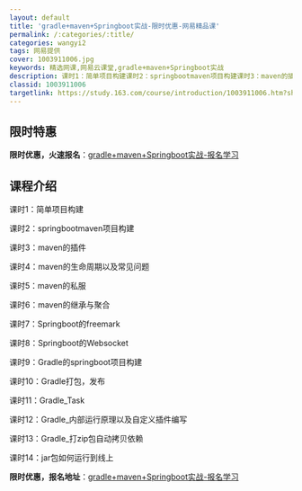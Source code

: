 ```yaml
---
layout: default
title: 'gradle+maven+Springboot实战-限时优惠-网易精品课'
permalink: /:categories/:title/
categories: wangyi2
tags: 网易提供
cover: 1003911006.jpg
keywords: 精选网课,网易云课堂,gradle+maven+Springboot实战
description: 课时1：简单项目构建课时2：springbootmaven项目构建课时3：maven的插件课时4：maven的生命周期以
classid: 1003911006
targetlink: https://study.163.com/course/introduction/1003911006.htm?share=1&shareId=1025206652&utm_campaign=share&utm_medium=iphoneShare&utm_source=&utm_u=1025206652
---
```


## 限时特惠

**限时优惠，火速报名**：[gradle+maven+Springboot实战-报名学习](https://study.163.com/course/introduction/1003911006.htm?share=1&shareId=1025206652&utm_campaign=share&utm_medium=iphoneShare&utm_source=&utm_u=1025206652)

## 课程介绍

课时1：简单项目构建 

课时2：springbootmaven项目构建 

课时3：maven的插件 

课时4：maven的生命周期以及常见问题 

课时5：maven的私服 

课时6：maven的继承与聚合 

课时7：Springboot的freemark

课时8：Springboot的Websocket 

课时9：Gradle的springboot项目构建 

课时10：Gradle打包，发布

课时11：Gradle_Task

课时12：Gradle_内部运行原理以及自定义插件编写 

课时13：Gradle_打zip包自动拷贝依赖 

课时14：jar包如何运行到线上

**限时优惠，报名地址**：[gradle+maven+Springboot实战-报名学习](https://study.163.com/course/introduction/1003911006.htm?share=1&shareId=1025206652&utm_campaign=share&utm_medium=iphoneShare&utm_source=&utm_u=1025206652)

